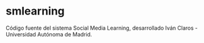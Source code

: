 # smlearning
Código fuente del sistema Social Media Learning, desarrollado Iván Claros - Universidad Autónoma de Madrid. 
